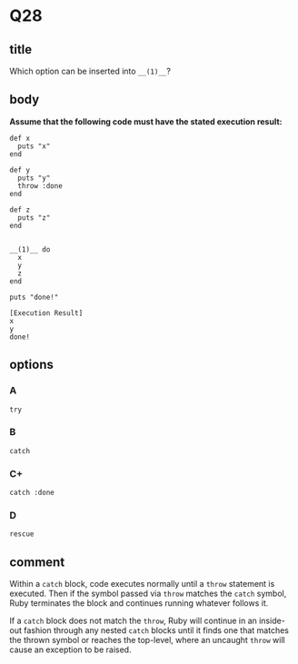 # Q28

## title

Which option can be inserted into `__(1)__`?

## body

**Assume that the following code must have the stated execution result:**

```
def x
  puts "x"
end

def y
  puts "y"
  throw :done
end

def z
  puts "z"
end


__(1)__ do
  x
  y
  z
end

puts "done!"

[Execution Result]
x
y
done!
```

## options

### A

`try`

### B

`catch`

### C+

`catch :done`

### D

`rescue`

## comment

Within a `catch` block, code executes normally until a `throw` statement is executed. Then if the symbol passed via `throw` matches the `catch` symbol, Ruby terminates the block and continues running whatever follows it. 

If a `catch` block does not match the `throw`, Ruby will continue in an inside-out fashion through any nested `catch` blocks until it finds one that matches the thrown symbol or reaches the top-level, where an uncaught `throw` will cause an exception to be raised.